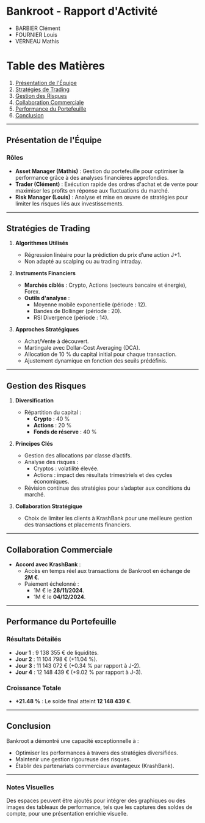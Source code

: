 # Bankroot - Rapport d'Activité 

  - BARBIER Clément
  - FOURNIER Louis
  - VERNEAU Mathis

# Table des Matières

1. [Présentation de l'Équipe](#présentation-de-léquipe)  
2. [Stratégies de Trading](#stratégies-de-trading)  
3. [Gestion des Risques](#gestion-des-risques)  
4. [Collaboration Commerciale](#collaboration-commerciale)  
5. [Performance du Portefeuille](#performance-du-portefeuille)  
6. [Conclusion](#conclusion)  

---

## Présentation de l'Équipe  

### Rôles  
- **Asset Manager (Mathis)** : Gestion du portefeuille pour optimiser la performance grâce à des analyses financières approfondies.  
- **Trader (Clément)** : Exécution rapide des ordres d'achat et de vente pour maximiser les profits en réponse aux fluctuations du marché.  
- **Risk Manager (Louis)** : Analyse et mise en œuvre de stratégies pour limiter les risques liés aux investissements.  

---

## Stratégies de Trading  

1. **Algorithmes Utilisés**  
   - Régression linéaire pour la prédiction du prix d’une action J+1.  
   - Non adapté au scalping ou au trading intraday.  

2. **Instruments Financiers**  
   - **Marchés ciblés** : Crypto, Actions (secteurs bancaire et énergie), Forex.  
   - **Outils d'analyse** :  
     - Moyenne mobile exponentielle (période : 12).  
     - Bandes de Bollinger (période : 20).  
     - RSI Divergence (période : 14).  

3. **Approches Stratégiques**  
   - Achat/Vente à découvert.  
   - Martingale avec Dollar-Cost Averaging (DCA).  
   - Allocation de 10 % du capital initial pour chaque transaction.  
   - Ajustement dynamique en fonction des seuils prédéfinis.  

---

## Gestion des Risques  

1. **Diversification**  
   - Répartition du capital :  
     - **Crypto** : 40 %  
     - **Actions** : 20 %  
     - **Fonds de réserve** : 40 %  

2. **Principes Clés**  
   - Gestion des allocations par classe d’actifs.  
   - Analyse des risques :  
     - Cryptos : volatilité élevée.  
     - Actions : impact des résultats trimestriels et des cycles économiques.  
   - Révision continue des stratégies pour s’adapter aux conditions du marché.  

3. **Collaboration Stratégique**  
   - Choix de limiter les clients à KrashBank pour une meilleure gestion des transactions et placements financiers.  

---

## Collaboration Commerciale  

- **Accord avec KrashBank** :  
  - Accès en temps réel aux transactions de Bankroot en échange de **2M €**.  
  - Paiement échelonné :  
    - 1M € le **28/11/2024**.  
    - 1M € le **04/12/2024**.  

---

## Performance du Portefeuille  

### Résultats Détailés  
- **Jour 1** : 9 138 355 € de liquidités.  
- **Jour 2** : 11 104 798 € (+11.04 %).  
- **Jour 3** : 11 143 072 € (+0.34 % par rapport à J-2).  
- **Jour 4** : 12 148 439 € (+9.02 % par rapport à J-3).  

### Croissance Totale  
- **+21.48 %** : Le solde final atteint **12 148 439 €**.  

---

## Conclusion  

Bankroot a démontré une capacité exceptionnelle à :  
- Optimiser les performances à travers des stratégies diversifiées.  
- Maintenir une gestion rigoureuse des risques.  
- Établir des partenariats commerciaux avantageux (KrashBank).  

---

### Notes Visuelles  
Des espaces peuvent être ajoutés pour intégrer des graphiques ou des images des tableaux de performance, tels que les captures des soldes de compte, pour une présentation enrichie visuelle.

